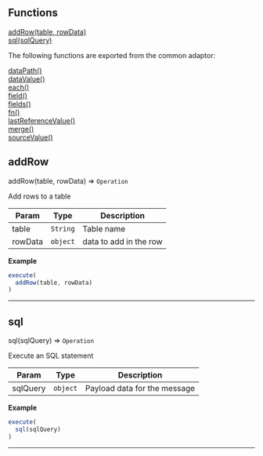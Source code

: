 ## Functions

<dl>
<dt>
    <a href="#addrow">addRow(table, rowData)</a></dt>
<dt>
    <a href="#sql">sql(sqlQuery)</a></dt>
</dl>

The following functions are exported from the common adaptor:
<dl>
<dt>
    <a href="/adaptors/packages/common-docs#datapath">dataPath()</a>
</dt>
<dt>
    <a href="/adaptors/packages/common-docs#datavalue">dataValue()</a>
</dt>
<dt>
    <a href="/adaptors/packages/common-docs#each">each()</a>
</dt>
<dt>
    <a href="/adaptors/packages/common-docs#field">field()</a>
</dt>
<dt>
    <a href="/adaptors/packages/common-docs#fields">fields()</a>
</dt>
<dt>
    <a href="/adaptors/packages/common-docs#fn">fn()</a>
</dt>
<dt>
    <a href="/adaptors/packages/common-docs#lastreferencevalue">lastReferenceValue()</a>
</dt>
<dt>
    <a href="/adaptors/packages/common-docs#merge">merge()</a>
</dt>
<dt>
    <a href="/adaptors/packages/common-docs#sourcevalue">sourceValue()</a>
</dt></dl>

## addRow

addRow(table, rowData) ⇒ <code>Operation</code>

Add rows to a table


| Param | Type | Description |
| --- | --- | --- |
| table | <code>String</code> | Table name |
| rowData | <code>object</code> | data to add in the row |

**Example**  
```js
execute(
  addRow(table, rowData)
)
```

* * *

## sql

sql(sqlQuery) ⇒ <code>Operation</code>

Execute an SQL statement


| Param | Type | Description |
| --- | --- | --- |
| sqlQuery | <code>object</code> | Payload data for the message |

**Example**  
```js
execute(
  sql(sqlQuery)
)
```

* * *


